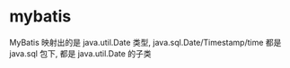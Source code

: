 # mybatis

MyBatis 映射出的是 java.util.Date 类型, java.sql.Date/Timestamp/time 都是 java.sql 包下, 都是 java.util.Date 的子类
